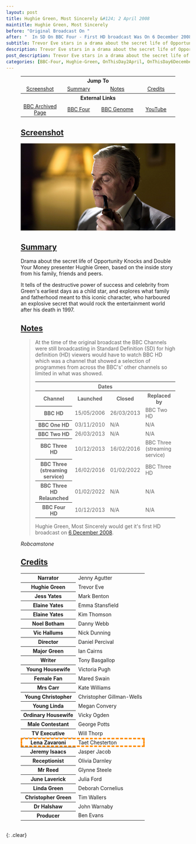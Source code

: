 ```yaml
---
layout: post
title: Hughie Green, Most Sincerely &#124; 2 April 2008
maintitle: Hughie Green, Most Sincerely
before: "Original Broadcast On "
after: "  In SD On BBC Four - First HD broadcast Was On 6 December 2008 On BBC HD"
subtitle: Trevor Eve stars in a drama about the secret life of Opportunity Knocks and Double Your Money presenter Hughie Green, based on the inside story from his family, friends and peers.
description: Trevor Eve stars in a drama about the secret life of Opportunity Knocks and Double Your Money presenter Hughie Green, based on the inside story from his family, friends and peers.
post_description: Trevor Eve stars in a drama about the secret life of Opportunity Knocks and Double Your Money presenter Hughie Green, based on the inside story from his family, friends and peers.
categories: [BBC-Four, Hughie-Green, OnThisDay2April, OnThisDay6December]
---
```


<figure class="fig3">
<table style="text-align:center;">
<tr><th colspan="4">Jump To</th></tr>
<tr>
<td style="width:25%;"><a href="#infobox1">Screenshot</a></td>
<td style="width:25%;"><a href="#infobox2">Summary</a></td>
<td style="width:25%;"><a href="#infobox3">Notes</a></td>
<td style="width:25%;"><a href="#infobox4">Credits</a></td>
</tr>
<tr><th colspan="4">External Links</th></tr>
<tr>
<td><a class="external-link" href="https://www.bbc.co.uk/drama/hughiegreenmostsincerely/">BBC Archived Page</a></td>
<td><a class="external-link" href="https://www.bbc.co.uk/programmes/b009ph5x">BBC Four</a></td>
<td><a class="external-link" href="https://genome.ch.bbc.co.uk/schedules/service_bbc_four/2008-04-02#at-21.00">BBC Genome</a></td>
<td><a class="external-link" href="https://www.youtube.com/watch?v=QF0DGpECsJA">YouTube</a></td>
</tr>
</table>
</figure>

<figure class="fig3">
<h2 id="infobox1"><a href="#infobox1">Screenshot</a></h2>
<a href="/assets/images/BBC-PIDs/1920xn/p01gct1y.jpg"><img src="/assets/images/BBC-PIDs/1920xn/p01gct1y.jpg" class="full-width zoom-in" /></a>
</figure>

<figure class="fig3">
<h2 id="infobox2"><a href="#infobox2">Summary</a></h2>
<p>Drama about the secret life of Opportunity Knocks and Double Your Money presenter Hughie Green, based on the inside story from his family, friends and peers.</p>
<p> It tells of the destructive power of success and celebrity from Green's earliest days as a child star, and explores what family and fatherhood meant to this iconic character, who harboured an explosive secret that would rock the entertainment world after his death in 1997.</p>
</figure>

<figure class="fig3">
<h2 id="infobox3"><a href="#infobox3">Notes</a></h2>
<blockquote>
<p>At the time of the original broadcast the BBC Channels were still broadcasting in Standard Definition (SD) for high definition (HD) viewers would have to watch BBC HD which was a channel that showed a selection of programmes from across the BBC's' other channels so limited in what was showed.</p>
<table>
<tr><th colspan="4">Dates</th></tr>
<tr><th>Channel</th><th>Launched</th><th>Closed</th><th>Replaced by</th></tr>
<tr><th>BBC HD</th><td>15/05/2006</td><td>26/03/2013</td><td>BBC Two HD</td></tr>
<tr><th>BBC One HD</th><td>03/11/2010</td><td>N/A</td><td>N/A</td></tr>
<tr><th>BBC Two HD</th><td>26/03/2013</td><td>N/A</td><td>N/A</td></tr>
<tr><th>BBC Three HD</th><td>10/12/2013</td><td>16/02/2016</td><td>BBC Three<br />(streaming service)</td></tr>
<tr><th>BBC Three<br />(streaming service)</th><td>16/02/2016</td><td>01/02/2022</td><td>BBC Three HD</td></tr>
<tr><th>BBC Three HD Relaunched</th><td>01/02/2022</td><td>N/A</td><td>N/A</td></tr>
<tr><th>BBC Four HD</th><td>10/12/2013</td><td>N/A</td><td>N/A</td></tr>
</table>
<p>Hughie Green, Most Sincerely would get it's first HD broadcast on <a class="external-link" href="https://genome.ch.bbc.co.uk/schedules/service_bbc_hd/2008-12-06#at-21.00">6 December 2008</a>.</p>
</blockquote>
<cite>Robcamstone</cite>
</figure>

<figure class="fig3">
<figcaption>
<h2 id="infobox4"><a href="#infobox4">Credits</a></h2>
<table>
<tr><th>Narrator</th><td>Jenny Agutter</td></tr>
<tr><th>Hughie Green</th><td>Trevor Eve</td></tr>
<tr><th>Jess Yates</th><td>Mark Benton</td></tr>
<tr><th>Elaine Yates</th><td>Emma Stansfield</td></tr>
<tr><th>Elaine Yates</th><td>Kim Thomson</td></tr>
<tr><th>Noel Botham</th><td>Danny Webb</td></tr>
<tr><th>Vic Hallums</th><td>Nick Dunning</td></tr>
<tr><th>Director</th><td>Daniel Percival</td></tr>
<tr><th>Major Green</th><td>Ian Cairns</td></tr>
<tr><th>Writer</th><td>Tony Basgallop</td></tr>
<tr><th>Young Housewife</th><td>Victoria Pugh</td></tr>
<tr><th>Female Fan</th><td>Mared Swain</td></tr>
<tr><th>Mrs Carr</th><td>Kate Williams</td></tr>
<tr><th>Young Christopher</th><td>Christopher Gillman-Wells</td></tr>
<tr><th>Young Linda</th><td>Megan Convery</td></tr>
<tr><th>Ordinary Housewife</th><td>Vicky Ogden</td></tr>
<tr><th>Male Contestant</th><td>George Potts</td></tr>
<tr><th>TV Executive</th><td>Will Thorp</td></tr>
<tr style="outline: 4px dashed darkorange; outline-offset: -4px;"><th>Lena Zavaroni</th><td>Taet Chesterton</td></tr>
<tr><th>Jeremy Isaacs</th><td>Jasper Jacob</td></tr>
<tr><th>Receptionist</th><td>Olivia Darnley</td></tr>
<tr><th>Mr Reed</th><td>Glynne Steele</td></tr>
<tr><th>June Laverick</th><td>Julia Ford</td></tr>
<tr><th>Linda Green</th><td>Deborah Cornelius</td></tr>
<tr><th>Christopher Green</th><td>Tim Wallers</td></tr>
<tr><th>Dr Halshaw</th><td>John Warnaby</td></tr>
<tr><th>Producer</th><td>Ben Evans</td></tr>
</table>
</figcaption>
</figure>

<br />{: .clear}

